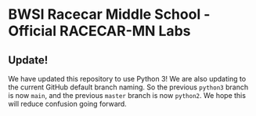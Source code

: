 # BWSI Racecar Middle School - Official RACECAR-MN Labs

## Update!

We have updated this repository to use Python 3! We are also updating to the current GitHub default branch naming. So the previous `python3` branch is now `main`, and the previous `master` branch is now `python2`. We hope this will reduce confusion going forward.
